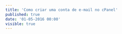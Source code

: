 ```yaml
---
title: 'Como criar uma conta de e-mail no cPanel'
published: true
date: '01-05-2016 00:00'
visible: true
---
```


